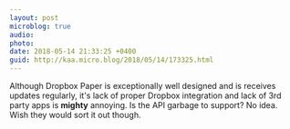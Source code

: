 ```yaml
---
layout: post
microblog: true
audio: 
photo: 
date: 2018-05-14 21:33:25 +0400
guid: http://kaa.micro.blog/2018/05/14/173325.html
---
```

Although Dropbox Paper is exceptionally well designed and is receives updates regularly, it's lack of proper Dropbox integration and lack of 3rd party apps is **mighty** annoying. Is the API garbage to support?  No idea. Wish they would sort it out though.
